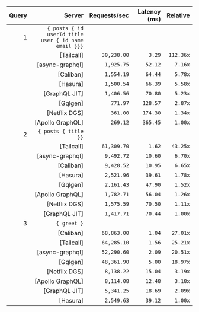 <!-- PERFORMANCE_RESULTS_START -->

| Query | Server | Requests/sec | Latency (ms) | Relative |
|-------:|--------:|--------------:|--------------:|---------:|
| 1 | `{ posts { id userId title user { id name email }}}` |
|| [Tailcall] | `30,238.00` | `3.29` | `112.36x` |
|| [async-graphql] | `1,925.75` | `52.12` | `7.16x` |
|| [Caliban] | `1,554.19` | `64.44` | `5.78x` |
|| [Hasura] | `1,500.54` | `66.39` | `5.58x` |
|| [GraphQL JIT] | `1,406.56` | `70.80` | `5.23x` |
|| [Gqlgen] | `771.97` | `128.57` | `2.87x` |
|| [Netflix DGS] | `361.00` | `174.30` | `1.34x` |
|| [Apollo GraphQL] | `269.12` | `365.45` | `1.00x` |
| 2 | `{ posts { title }}` |
|| [Tailcall] | `61,309.70` | `1.62` | `43.25x` |
|| [async-graphql] | `9,492.72` | `10.60` | `6.70x` |
|| [Caliban] | `9,428.52` | `10.95` | `6.65x` |
|| [Hasura] | `2,521.96` | `39.61` | `1.78x` |
|| [Gqlgen] | `2,161.43` | `47.90` | `1.52x` |
|| [Apollo GraphQL] | `1,782.71` | `56.04` | `1.26x` |
|| [Netflix DGS] | `1,575.59` | `70.50` | `1.11x` |
|| [GraphQL JIT] | `1,417.71` | `70.44` | `1.00x` |
| 3 | `{ greet }` |
|| [Caliban] | `68,863.00` | `1.04` | `27.01x` |
|| [Tailcall] | `64,285.10` | `1.56` | `25.21x` |
|| [async-graphql] | `52,290.60` | `2.09` | `20.51x` |
|| [Gqlgen] | `48,361.90` | `5.00` | `18.97x` |
|| [Netflix DGS] | `8,138.22` | `15.04` | `3.19x` |
|| [Apollo GraphQL] | `8,114.08` | `12.48` | `3.18x` |
|| [GraphQL JIT] | `5,341.25` | `18.69` | `2.09x` |
|| [Hasura] | `2,549.63` | `39.12` | `1.00x` |

<!-- PERFORMANCE_RESULTS_END -->

